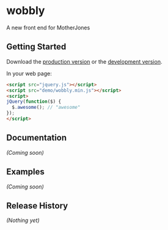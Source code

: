 # wobbly

A new front end for MotherJones

## Getting Started
Download the [production version][min] or the [development version][max].

[min]: https://raw.github.com/motherjones/wobbly/master/demo/js/wobbly.min.js
[max]: https://raw.github.com/motherjones/wobbly/master/dev/js/wobbly.js

In your web page:

```html
<script src="jquery.js"></script>
<script src="demo/wobbly.min.js"></script>
<script>
jQuery(function($) {
  $.awesome(); // "awesome"
});
</script>
```

## Documentation
_(Coming soon)_

## Examples
_(Coming soon)_

## Release History
_(Nothing yet)_
